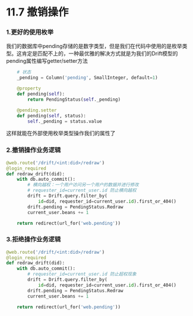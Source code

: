 # 11.7 撤销操作

### 1.更好的使用枚举
我们的数据库中pending存储的是数字类型，但是我们在代码中使用的是枚举类型。这肯定是匹配不上的，一种最优雅的解决方式就是为我们的Drift模型的pending属性编写getter/setter方法
```python
    # 状态
    _pending = Column('pending', SmallInteger, default=1)

    @property
    def pending(self):
        return PendingStatus(self._pending)

    @pending.setter
    def pending(self, status):
        self._pending = status.value
```
这样就能在外部使用枚举类型操作我们的属性了

### 2.撤销操作业务逻辑
```python
@web.route('/drift/<int:did>/redraw')
@login_required
def redraw_drift(did):
    with db.auto_commit():
        # 横向越权：一个用户访问另一个用户的数据并进行修改
        # requester_id=current_user.id 防止横向越权
        drift = Drift.query.filter_by(
            id=did, requester_id=current_user.id).first_or_404()
        drift.pending = PendingStatus.Redraw
        current_user.beans += 1

    return redirect(url_for('web.pending'))
```

### 3.拒绝操作业务逻辑
```python
@web.route('/drift/<int:did>/redraw')
@login_required
def redraw_drift(did):
    with db.auto_commit():
        # requester_id=current_user.id 防止超权现象
        drift = Drift.query.filter_by(
            id=did, requester_id=current_user.id).first_or_404()
        drift.pending = PendingStatus.Redraw
        current_user.beans += 1

    return redirect(url_for('web.pending'))
```
